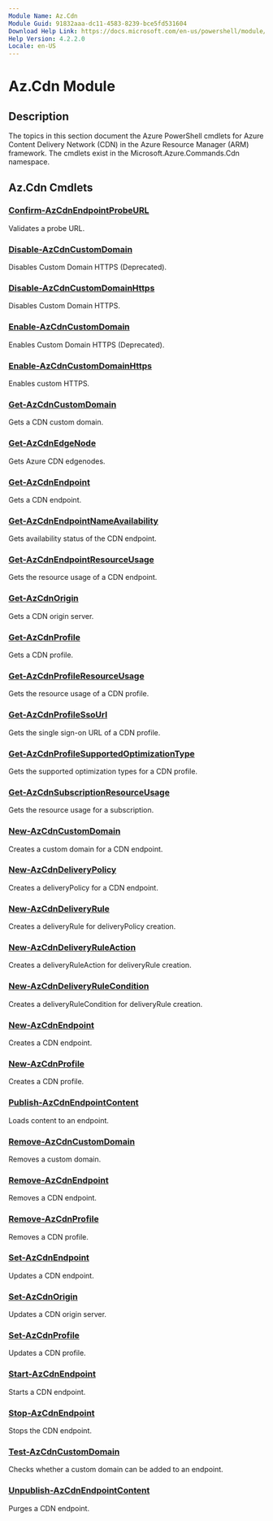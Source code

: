 ```yaml
---
Module Name: Az.Cdn
Module Guid: 91832aaa-dc11-4583-8239-bce5fd531604
Download Help Link: https://docs.microsoft.com/en-us/powershell/module/az.cdn
Help Version: 4.2.2.0
Locale: en-US
---
```


# Az.Cdn Module
## Description
The topics in this section document the Azure PowerShell cmdlets for Azure Content Delivery Network (CDN) in the Azure Resource Manager (ARM) framework. The cmdlets exist in the Microsoft.Azure.Commands.Cdn namespace.

## Az.Cdn Cmdlets
### [Confirm-AzCdnEndpointProbeURL](Confirm-AzCdnEndpointProbeURL.md)
Validates a probe URL.

### [Disable-AzCdnCustomDomain](Disable-AzCdnCustomDomain.md)
Disables Custom Domain HTTPS (Deprecated).

### [Disable-AzCdnCustomDomainHttps](Disable-AzCdnCustomDomainHttps.md)
Disables Custom Domain HTTPS.

### [Enable-AzCdnCustomDomain](Enable-AzCdnCustomDomain.md)
Enables Custom Domain HTTPS (Deprecated).

### [Enable-AzCdnCustomDomainHttps](Enable-AzCdnCustomDomainHttps.md)
Enables custom HTTPS.

### [Get-AzCdnCustomDomain](Get-AzCdnCustomDomain.md)
Gets a CDN custom domain.

### [Get-AzCdnEdgeNode](Get-AzCdnEdgeNode.md)
Gets Azure CDN edgenodes.

### [Get-AzCdnEndpoint](Get-AzCdnEndpoint.md)
Gets a CDN endpoint.

### [Get-AzCdnEndpointNameAvailability](Get-AzCdnEndpointNameAvailability.md)
Gets availability status of the CDN endpoint.

### [Get-AzCdnEndpointResourceUsage](Get-AzCdnEndpointResourceUsage.md)
Gets the resource usage of a CDN endpoint.

### [Get-AzCdnOrigin](Get-AzCdnOrigin.md)
Gets a CDN origin server.

### [Get-AzCdnProfile](Get-AzCdnProfile.md)
Gets a CDN profile.

### [Get-AzCdnProfileResourceUsage](Get-AzCdnProfileResourceUsage.md)
Gets the resource usage of a CDN profile.

### [Get-AzCdnProfileSsoUrl](Get-AzCdnProfileSsoUrl.md)
Gets the single sign-on URL of a CDN profile.

### [Get-AzCdnProfileSupportedOptimizationType](Get-AzCdnProfileSupportedOptimizationType.md)
Gets the supported optimization types for a CDN profile.

### [Get-AzCdnSubscriptionResourceUsage](Get-AzCdnSubscriptionResourceUsage.md)
Gets the resource usage for a subscription.

### [New-AzCdnCustomDomain](New-AzCdnCustomDomain.md)
Creates a custom domain for a CDN endpoint.

### [New-AzCdnDeliveryPolicy](New-AzCdnDeliveryPolicy.md)
Creates a deliveryPolicy for a CDN endpoint.

### [New-AzCdnDeliveryRule](New-AzCdnDeliveryRule.md)
Creates a deliveryRule for deliveryPolicy creation.

### [New-AzCdnDeliveryRuleAction](New-AzCdnDeliveryRuleAction.md)
Creates a deliveryRuleAction for deliveryRule creation.

### [New-AzCdnDeliveryRuleCondition](New-AzCdnDeliveryRuleCondition.md)
Creates a deliveryRuleCondition for deliveryRule creation.

### [New-AzCdnEndpoint](New-AzCdnEndpoint.md)
Creates a CDN endpoint.

### [New-AzCdnProfile](New-AzCdnProfile.md)
Creates a CDN profile.

### [Publish-AzCdnEndpointContent](Publish-AzCdnEndpointContent.md)
Loads content to an endpoint.

### [Remove-AzCdnCustomDomain](Remove-AzCdnCustomDomain.md)
Removes a custom domain.

### [Remove-AzCdnEndpoint](Remove-AzCdnEndpoint.md)
Removes a CDN endpoint.

### [Remove-AzCdnProfile](Remove-AzCdnProfile.md)
Removes a CDN profile.

### [Set-AzCdnEndpoint](Set-AzCdnEndpoint.md)
Updates a CDN endpoint.

### [Set-AzCdnOrigin](Set-AzCdnOrigin.md)
Updates a CDN origin server.

### [Set-AzCdnProfile](Set-AzCdnProfile.md)
Updates a CDN profile.

### [Start-AzCdnEndpoint](Start-AzCdnEndpoint.md)
Starts a CDN endpoint.

### [Stop-AzCdnEndpoint](Stop-AzCdnEndpoint.md)
Stops the CDN endpoint.

### [Test-AzCdnCustomDomain](Test-AzCdnCustomDomain.md)
Checks whether a custom domain can be added to an endpoint.

### [Unpublish-AzCdnEndpointContent](Unpublish-AzCdnEndpointContent.md)
Purges a CDN endpoint.

